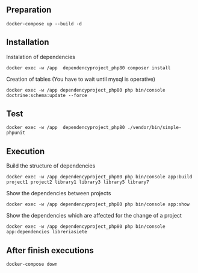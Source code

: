 ## Preparation

```
docker-compose up --build -d
```

## Installation

Instalation of dependencies
```
docker exec -w /app  dependencyproject_php80 composer install
```

Creation of tables (You have to wait until mysql is operative)
```
docker exec -w /app dependencyproject_php80 php bin/console doctrine:schema:update --force
```

## Test
```
docker exec -w /app  dependencyproject_php80 ./vendor/bin/simple-phpunit
```

## Execution

Build the structure of dependencies
```
docker exec -w /app dependencyproject_php80 php bin/console app:build project1 project2 library1 library3 library5 library7
```

Show the dependencies between projects
```
docker exec -w /app dependencyproject_php80 php bin/console app:show
```

Show the dependencies which are affected for the change of a project
```
docker exec -w /app dependencyproject_php80 php bin/console app:dependencies libreriasiete
```

## After finish executions
```
docker-compose down
```
